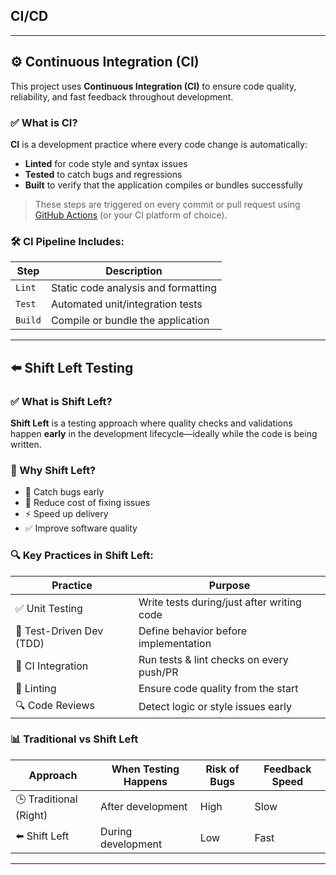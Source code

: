  ## CI/CD
---
## ⚙️ Continuous Integration (CI)

This project uses **Continuous Integration (CI)** to ensure code quality, reliability, and fast feedback throughout development.

### ✅ What is CI?

**CI** is a development practice where every code change is automatically:

* **Linted** for code style and syntax issues
* **Tested** to catch bugs and regressions
* **Built** to verify that the application compiles or bundles successfully

> These steps are triggered on every commit or pull request using [GitHub Actions](https://docs.github.com/en/actions) (or your CI platform of choice).

### 🛠️ CI Pipeline Includes:

| Step    | Description                         |
| ------- | ----------------------------------- |
| `Lint`  | Static code analysis and formatting |
| `Test`  | Automated unit/integration tests    |
| `Build` | Compile or bundle the application   |

---

## ⬅️ Shift Left Testing

### ✅ What is Shift Left?

**Shift Left** is a testing approach where quality checks and validations happen **early** in the development lifecycle—ideally while the code is being written.

### 🚀 Why Shift Left?

* 🐞 Catch bugs early
* 💸 Reduce cost of fixing issues
* ⚡ Speed up delivery
* ✅ Improve software quality

### 🔍 Key Practices in Shift Left:

| Practice                 | Purpose                                    |
| ------------------------ | ------------------------------------------ |
| ✅ Unit Testing           | Write tests during/just after writing code |
| 🧪 Test-Driven Dev (TDD) | Define behavior before implementation      |
| 🔁 CI Integration        | Run tests & lint checks on every push/PR   |
| 🧹 Linting               | Ensure code quality from the start         |
| 🔍 Code Reviews          | Detect logic or style issues early         |

### 📊 Traditional vs Shift Left

| Approach               | When Testing Happens | Risk of Bugs | Feedback Speed |
| ---------------------- | -------------------- | ------------ | -------------- |
| 🕒 Traditional (Right) | After development    | High         | Slow           |
| ⬅️ Shift Left          | During development   | Low          | Fast           |

---


